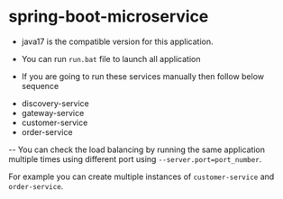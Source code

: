 # spring-boot-microservice

- java17 is the compatible version for this application.

- You can run `run.bat` file to launch all application

- If you are going to run these services manually then follow below sequence


* discovery-service
* gateway-service
* customer-service
* order-service

-- You can check the load balancing by running the same application multiple times using different port using `--server.port=port_number`. 

For example you can create multiple instances of `customer-service` and  `order-service`.